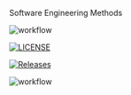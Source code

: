 Software Engineering Methods

![workflow](https://github.com/AliMorabih/sem/actions/workflows/main.yml/badge.svg)

[![LICENSE](https://img.shields.io/github/license/AliMorabih/sem.svg?style=flat-square)](https://github.com/<github-username>/sem/blob/master/LICENSE)

[![Releases](https://img.shields.io/github/release/AliMorabih/sem/all.svg?style=flat-square)](https://github.com/<github-username>/sem/releases)



![workflow](https://github.com/AliMorabih/sem/actions/workflows/main.yml/badge.svg)